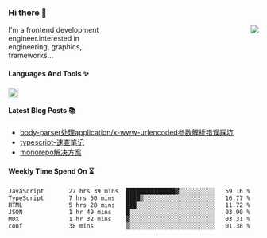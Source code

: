 <!--
**zhaohuanyuu/zhaohuanyuu** is a ✨ _special_ ✨ repository because its `README.md` (this file) appears on your GitHub profile.
-->

### Hi there 👋

<picture>
  <source media="(prefers-color-scheme: dark)" srcset="https://github-readme-stats.vercel.app/api?username=zhaohuanyuu&count_private=true&show_icons=true&theme=city_lights&hide_title=true">
  <img align="right" src="https://github-readme-stats.vercel.app/api?username=zhaohuanyuu&count_private=true&show_icons=true&hide_title=true">
</picture>

<p align="left" style="width:40%">I'm a frontend development engineer.interested in engineering, graphics, frameworks...</p>

#### Languages And Tools ✨

<img align="left" height="20" src="https://skillicons.dev/icons?i=js,ts,nodejs,react,vue,gatsby,materialui,graphql,nestjs,electron,flutter" />

</br>

#### Latest Blog Posts 📚
<!-- BLOG-POST-LIST:START -->
- [body-parser处理application/x-www-urlencoded参数解析错误踩坑](https://zhy.gatsbyjs.io/blog/body-parser)
- [typescript-速查笔记](https://zhy.gatsbyjs.io/blog/ts-note)
- [monorepo解决方案](https://zhy.gatsbyjs.io/blog/monorepos)
<!-- BLOG-POST-LIST:END -->

#### Weekly Time Spend On ⏳
<!--START_SECTION:waka-->

```text
JavaScript       27 hrs 39 mins  ██████████████▓░░░░░░░░░░   59.16 %
TypeScript       7 hrs 50 mins   ████▒░░░░░░░░░░░░░░░░░░░░   16.77 %
HTML             5 hrs 28 mins   ███░░░░░░░░░░░░░░░░░░░░░░   11.72 %
JSON             1 hr 49 mins    █░░░░░░░░░░░░░░░░░░░░░░░░   03.90 %
MDX              1 hr 32 mins    ▓░░░░░░░░░░░░░░░░░░░░░░░░   03.31 %
conf             38 mins         ▒░░░░░░░░░░░░░░░░░░░░░░░░   01.38 %
```

<!--END_SECTION:waka-->
